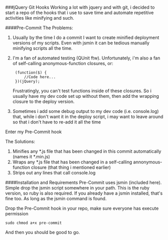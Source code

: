 ###jQuery Git Hooks
Working a lot with jquery and with git, i decided to start a repo of the hooks that i use to save time and automate repetitive activities like minifying and such.

####Pre-Commit
The Problems:

1. Usually by the time I do a commit I want to create minified deployment versions of my scripts. Even with jsmin it can be tedious manually minifying scripts all the time.
2. I'm a fan of automated testing (QUnit ftw). Unfortunately, i'm also a fan of self-calling anonymous-function closures, or:
	
		(function($) {
			//Code here...
		})(jQuery);
	
	Frustratingly, you can't test functions inside of these closures. So i usually have my dev code set up without them, then add the wrapping closure to the deploy version.

3. Sometimes i add some debug output to my dev code (i.e. console.log) that, while i don't want it in the deploy script, i may want to leave around so that i don't have to re-add it all the time

Enter my Pre-Commit hook

The Solutions:

1. Minifies any *.js file that has been changed in this commit automatically (names it *.min.js)
2. Wraps any *.js file that has been changed in a self-calling annonymous-function closure (that thing i mentioned earlier)
3. Strips out any lines that call console.log

####Installation and Requirements
Pre-Commit uses jsmin (included here). Simple drop the jsmin script somewhere in your path. This is the ruby version, so ruby is also required. If you already have a jsmin installed, that's fine too. As long as the jsmin command is found.

Drop the Pre-Commit hook in your repo, make sure everyone has execute permission

	sudo chmod a+x pre-commit
	
And then you should be good to go.